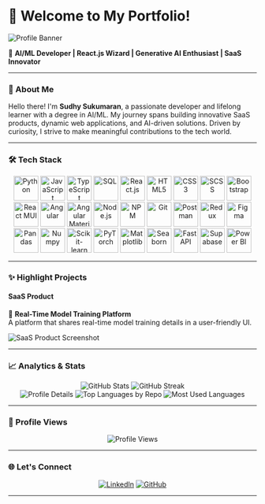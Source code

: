 # 👋 Welcome to My Portfolio!  

![Profile Banner](https://your-banner-image-link)  

🌟 **AI/ML Developer | React.js Wizard | Generative AI Enthusiast | SaaS Innovator**  

---

### 🚀 About Me  

Hello there! I'm **Sudhy Sukumaran**, a passionate developer and lifelong learner with a degree in AI/ML. My journey spans building innovative SaaS products, dynamic web applications, and AI-driven solutions. Driven by curiosity, I strive to make meaningful contributions to the tech world.  

---

### 🛠️ Tech Stack  

<p align="center">
  <img src="https://cdn.jsdelivr.net/gh/devicons/devicon/icons/python/python-original.svg" width="50" height="50" alt="Python" />
  <img src="https://cdn.jsdelivr.net/gh/devicons/devicon/icons/javascript/javascript-original.svg" width="50" height="50" alt="JavaScript" />
  <img src="https://cdn.jsdelivr.net/gh/devicons/devicon/icons/typescript/typescript-original.svg" width="50" height="50" alt="TypeScript" />
  <img src="https://cdn.jsdelivr.net/gh/devicons/devicon/icons/sqlite/sqlite-original.svg" width="50" height="50" alt="SQL" />
  <img src="https://cdn.jsdelivr.net/gh/devicons/devicon/icons/react/react-original.svg" width="50" height="50" alt="React.js" />
  <img src="https://cdn.jsdelivr.net/gh/devicons/devicon/icons/html5/html5-original.svg" width="50" height="50" alt="HTML5" />
  <img src="https://cdn.jsdelivr.net/gh/devicons/devicon/icons/css3/css3-original.svg" width="50" height="50" alt="CSS3" />
  <img src="https://cdn.jsdelivr.net/gh/devicons/devicon/icons/sass/sass-original.svg" width="50" height="50" alt="SCSS" />
  <img src="https://cdn.jsdelivr.net/gh/devicons/devicon/icons/bootstrap/bootstrap-original.svg" width="50" height="50" alt="Bootstrap" />
  <img src="https://cdn.jsdelivr.net/gh/devicons/devicon/icons/materialui/materialui-original.svg" width="50" height="50" alt="React MUI" />
  <img src="https://cdn.jsdelivr.net/gh/devicons/devicon/icons/angularjs/angularjs-original.svg" width="50" height="50" alt="Angular" />
  <img src="https://cdn.jsdelivr.net/gh/devicons/devicon/icons/materialui/materialui-original.svg" width="50" height="50" alt="Angular Material UI" />
  <img src="https://cdn.jsdelivr.net/gh/devicons/devicon/icons/nodejs/nodejs-original.svg" width="50" height="50" alt="Node.js" />
  <img src="https://cdn.jsdelivr.net/gh/devicons/devicon/icons/npm/npm-original-wordmark.svg" width="50" height="50" alt="NPM" />
  <img src="https://cdn.jsdelivr.net/gh/devicons/devicon/icons/git/git-original.svg" width="50" height="50" alt="Git" />
  <img src="https://cdn.jsdelivr.net/gh/devicons/devicon/icons/postman/postman-original.svg" width="50" height="50" alt="Postman" />
  <img src="https://cdn.jsdelivr.net/gh/devicons/devicon/icons/redux/redux-original.svg" width="50" height="50" alt="Redux" />
  <img src="https://cdn.jsdelivr.net/gh/devicons/devicon/icons/figma/figma-original.svg" width="50" height="50" alt="Figma" />
  <img src="https://cdn.jsdelivr.net/gh/devicons/devicon/icons/pandas/pandas-original.svg" width="50" height="50" alt="Pandas" />
  <img src="https://cdn.jsdelivr.net/gh/devicons/devicon/icons/numpy/numpy-original.svg" width="50" height="50" alt="Numpy" />
  <img src="https://cdn.jsdelivr.net/gh/devicons/devicon/icons/scikit-learn/scikit-learn-original.svg" width="50" height="50" alt="Scikit-learn" />
  <img src="https://cdn.jsdelivr.net/gh/devicons/devicon/icons/pytorch/pytorch-original.svg" width="50" height="50" alt="PyTorch" />
  <img src="https://cdn.jsdelivr.net/gh/devicons/devicon/icons/matplotlib/matplotlib-original.svg" width="50" height="50" alt="Matplotlib" />
  <img src="https://cdn.jsdelivr.net/gh/devicons/devicon/icons/seaborn/seaborn-original.svg" width="50" height="50" alt="Seaborn" />
  <img src="https://cdn.jsdelivr.net/gh/devicons/devicon/icons/fastapi/fastapi-original.svg" width="50" height="50" alt="FastAPI" />
  <img src="https://cdn.jsdelivr.net/gh/devicons/devicon/icons/supabase/supabase-original.svg" width="50" height="50" alt="Supabase" />
  <img src="https://cdn.jsdelivr.net/gh/devicons/devicon/icons/powerbi/powerbi-original.svg" width="50" height="50" alt="Power BI" />
</p>  


---

### ✨ Highlight Projects  

#### SaaS Product  
🚀 **Real-Time Model Training Platform**  
A platform that shares real-time model training details in a user-friendly UI.  

![SaaS Product Screenshot](https://your-image-link)  

---

### 📈 Analytics & Stats  

<div align="center">
  <img src="https://github-readme-stats.vercel.app/api?username=sudhy8&show_icons=true&theme=radical" alt="GitHub Stats" />
  <img src="https://github-readme-streak-stats.herokuapp.com/?user=sudhy8&theme=radical" alt="GitHub Streak" />
</div>  

<div align="center">
  <img src="https://github-profile-summary-cards.vercel.app/api/cards/profile-details?username=sudhy8&theme=radical" alt="Profile Details" />
  <img src="https://github-profile-summary-cards.vercel.app/api/cards/repos-per-language?username=sudhy8&theme=radical" alt="Top Languages by Repo" />
  <img src="https://github-profile-summary-cards.vercel.app/api/cards/most-commit-language?username=sudhy8&theme=radical" alt="Most Used Languages" />
</div>  

---

### 👀 Profile Views  

<p align="center">
  <img src="https://komarev.com/ghpvc/?username=sudhy8&style=for-the-badge&color=brightgreen" alt="Profile Views" />
</p>  

---

### 🌐 Let's Connect  

<p align="center">
  <a href="https://www.linkedin.com/in/sudhy8/"><img src="https://img.shields.io/badge/LinkedIn-0077B5?style=for-the-badge&logo=linkedin&logoColor=white" alt="LinkedIn"></a>
  <a href="https://github.com/sudhy8"><img src="https://img.shields.io/badge/GitHub-333?style=for-the-badge&logo=github&logoColor=white" alt="GitHub"></a>
</p>  

---
